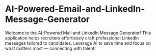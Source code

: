 # AI-Powered-Email-and-LinkedIn-Message-Generator
Welcome to the AI-Powered Mail and LinkedIn Message Generator! This application helps recruiters effortlessly craft professional LinkedIn messages tailored to candidates. Leverage AI to save time and focus on what matters most — connecting with talent!
